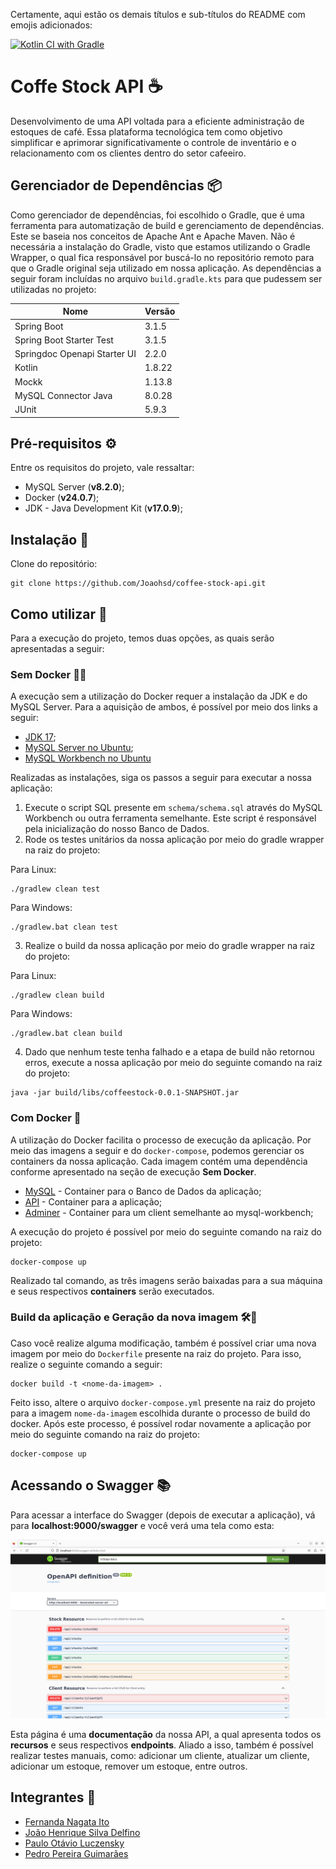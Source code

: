 Certamente, aqui estão os demais títulos e sub-títulos do README com emojis adicionados:

[![Kotlin CI with Gradle](https://github.com/Joaohsd/coffee-stock-api/actions/workflows/gradle.yml/badge.svg)](https://github.com/Joaohsd/coffee-stock-api/actions/workflows/gradle.yml)

# Coffe Stock API ☕
Desenvolvimento de uma API voltada para a eficiente administração de estoques de café. Essa plataforma tecnológica tem como objetivo simplificar e aprimorar significativamente o controle de inventário e o relacionamento com os clientes dentro do setor cafeeiro.

## Gerenciador de Dependências 📦
Como gerenciador de dependências, foi escolhido o Gradle, que é uma ferramenta para automatização de build e gerenciamento de dependências. Este se baseia nos conceitos de Apache Ant e Apache Maven. Não é necessária a instalação do Gradle, visto que estamos utilizando o Gradle Wrapper, o qual fica responsável por buscá-lo no repositório remoto para que o Gradle original seja utilizado em nossa aplicação. As dependências a seguir foram incluídas no arquivo `build.gradle.kts` para que pudessem ser utilizadas no projeto:

| Nome                         | Versão |
|------------------------------|--------|
| Spring Boot                  | 3.1.5  |
| Spring Boot Starter Test     | 3.1.5  |
| Springdoc Openapi Starter UI | 2.2.0 |
| Kotlin                       | 1.8.22 |
| Mockk                        | 1.13.8 |
| MySQL Connector Java         | 8.0.28 |
| JUnit                        | 5.9.3  |

## Pré-requisitos ⚙️
Entre os requisitos do projeto, vale ressaltar:
*   MySQL Server (**v8.2.0**);
*   Docker (**v24.0.7**);
*   JDK - Java Development Kit (**v17.0.9**);

## Instalação 🚀
Clone do repositório:

```shell
git clone https://github.com/Joaohsd/coffee-stock-api.git
```

## Como utilizar 🤖
Para a execução do projeto, temos duas opções, as quais serão apresentadas a seguir:

### Sem Docker 🚫🐳
A execução sem a utilização do Docker requer a instalação da JDK e do MySQL Server. Para a aquisição de ambos, é possível por meio dos links a seguir:

*   [JDK 17](https://www.oracle.com/br/java/technologies/downloads/#java17);
*   [MySQL Server no Ubuntu](https://www.digitalocean.com/community/tutorials/how-to-install-mysql-on-ubuntu-20-04);
*   [MySQL Workbench no Ubuntu](https://dev.mysql.com/doc/workbench/en/wb-installing-linux.html)

Realizadas as instalações, siga os passos a seguir para executar a nossa aplicação:

1. Execute o script SQL presente em `schema/schema.sql` através do MySQL Workbench ou outra ferramenta semelhante. Este script é responsável pela inicialização do nosso Banco de Dados.
2. Rode os testes unitários da nossa aplicação por meio do gradle wrapper na raiz do projeto:

Para Linux:
```shell
./gradlew clean test
```

Para Windows:
```shell
./gradlew.bat clean test
```

3. Realize o build da nossa aplicação por meio do gradle wrapper na raiz do projeto:

Para Linux:
```shell
./gradlew clean build
```

Para Windows:
```shell
./gradlew.bat clean build
```

4. Dado que nenhum teste tenha falhado e a etapa de build não retornou erros, execute a nossa aplicação por meio do seguinte comando na raiz do projeto:

```shell
java -jar build/libs/coffeestock-0.0.1-SNAPSHOT.jar
```

### Com Docker 🐳
A utilização do Docker facilita o processo de execução da aplicação. Por meio das imagens a seguir e do `docker-compose`, podemos gerenciar os containers da nossa aplicação. Cada imagem contém uma dependência conforme apresentado na seção de execução **Sem Docker**.

*   [MySQL](https://hub.docker.com/_/mysql) - Container para o Banco de Dados da aplicação;
*   [API](https://hub.docker.com/r/fernagata/coffee/tags) - Container para a aplicação;
*   [Adminer](https://hub.docker.com/_/adminer) - Container para um client semelhante ao mysql-workbench;

A execução do projeto é possível por meio do seguinte comando na raiz do projeto:

```shell
docker-compose up
```

Realizado tal comando, as três imagens serão baixadas para a sua máquina e seus respectivos **containers** serão executados.

### Build da aplicação e Geração da nova imagem 🛠️🐳
Caso você realize alguma modificação, também é possível criar uma nova imagem por meio do `Dockerfile` presente na raiz do projeto. Para isso, realize o seguinte comando a seguir:

```shell
docker build -t <nome-da-imagem> .
```

Feito isso, altere o arquivo `docker-compose.yml` presente na raiz do projeto para a imagem `nome-da-imagem` escolhida durante o processo de build do docker. Após este processo, é possível rodar novamente a aplicação por meio do seguinte comando na raiz do projeto:

```shell
docker-compose up
```

## Acessando o Swagger 📚

Para acessar a interface do Swagger (depois de executar a aplicação), vá para **localhost:9000/swagger** e você verá uma tela como esta:

![Página do Swagger](images/swagger.png)

Esta página é uma **documentação** da nossa API, a qual apresenta todos os **recursos** e seus respectivos **endpoints**. Aliado a isso, também é possível realizar testes manuais, como: adicionar um cliente, atualizar um cliente, adicionar um estoque, remover um estoque, entre outros.

## Integrantes 👥

* [Fernanda Nagata Ito](https://github.com/FerNagata)
* [João Henrique Silva Delfino](https://github.com/Joaohsd)
* [Paulo Otávio Luczensky](https://github.com/PauloLuczensky)
* [Pedro Pereira Guimarães](https://github.com/PedroPereiraGuimaraes)